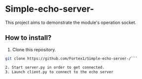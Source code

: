 # Simple-echo-server-
This project aims to demonstrate the module's operation socket.
## How to install?
1. Clone this repository.
```bash
git clone https://github.com/Fortex1/Simple-echo-server-/```

2. Start server.py in order to get connected.
3. Launch client.py to connect to the echo server
